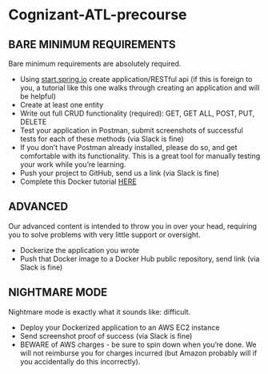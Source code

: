 # Cognizant-ATL-precourse

## BARE MINIMUM REQUIREMENTS
Bare minimum requirements are absolutely required. 

* Using [start.spring.io](start.spring.io) create application/RESTful api (if this is foreign to you, a tutorial like this one walks through creating an application and will be helpful)
* Create at least one entity
* Write out full CRUD functionality (required): GET, GET ALL, POST, PUT, DELETE
* Test your application in Postman, submit screenshots of successful tests for each of these methods (via Slack is fine)
* If you don’t have Postman already installed, please do so, and get comfortable with its functionality. This is a great tool for manually testing your work while you’re learning.
* Push your project to GitHub, send us a link (via Slack is fine)
* Complete this Docker tutorial [HERE](https://github.com/dylanlrrb/Please-Contain-Yourself)


## ADVANCED
Our advanced content is intended to throw you in over your head, requiring you to solve problems with very little support or oversight.

* Dockerize the application you wrote
* Push that Docker image to a Docker Hub public repository, send link (via Slack is fine)


## NIGHTMARE MODE
Nightmare mode is exactly what it sounds like: difficult. 

* Deploy your Dockerized application to an AWS EC2 instance
* Send screenshot proof of success (via Slack is fine)
* BEWARE of AWS charges - be sure to spin down when you’re done. We will not reimburse you for charges incurred (but Amazon probably will if you accidentally do this incorrectly).
